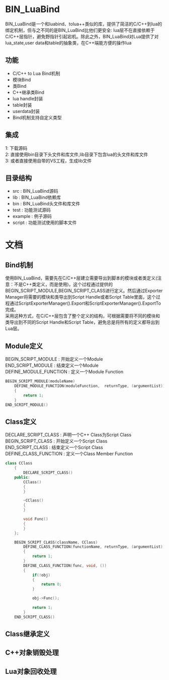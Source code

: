 # BIN_LuaBind

BIN_LuaBind是一个和luabind、tolua++类似的库，提供了简洁的C/C++到lua的绑定机制，但与之不同的是BIN_LuaBind比他们更安全: lua层不在直接依赖于C/C++层指针，避免野指针引起宕机。除此之外，BIN_LuaBind对Lua提供了对lua_state,user data和table的抽象类，在C++端能方便的操作lua

## 功能
* C/C++ to Lua Bind机制 
* 模块Bind
* 类Bind
* C++继承类Bind
* lua handle封装
* table封装
* userdata封装
* Bind机制支持自定义类型

## 集成
1: 下载源码 <br/>
2: 直接使用bin目录下头文件和库文件,lib目录下包含lua的头文件和库文件 <br/>
3: 或者直接使用自带的VS工程，生成lib文件 <br/>

## 目录结构
* src : BIN_LuaBind源码 
* lib : BIN_LuaBind依赖库
* bin : BIN_LuaBind头文件和库文件
* test : 功能测试源码
* example : 例子源码
* script : 功能测试使用的脚本文件

# 文档

## Bind机制
使用BIN_LuaBind，需要先在C/C++层建立需要导出到脚本的模块或者类定义(注意：不是C++类定义，而是使用)，这个过程通过提供的BEGIN_SCRIPT_MODULE,BEGIN_SCRIPT_CLASS进行定义。然后通过Exporter Manager将需要的模块和类导出到Script Handle或者Script Table里面，这个过程通过ScriptExporterManager().Export和ScriptExporterManager().ExportTo完成。<br/>
采用这种方式，在C/C++层包含了整个定义的结构，可根据需要将不同的模块和类导出到不同的Script Handle和Script Table，避免总是将所有的定义都导出到Lua层。

## Module定义
BEGIN_SCRIPT_MODULE : 开始定义一个Module <br/>
END_SCRIPT_MODULE : 结束定义一个Module <br/>
DEFINE_MODULE_FUNCTION : 定义一个Module Function <br/>
```C++
BEGIN_SCRIPT_MODULE(moduleName)
	DEFINE_MODULE_FUNCTION(moduleFunction,  returnType, (argumentList))
	{
		return 1;
	}
END_SCRIPT_MODULE()
```

## Class定义
DECLARE_SCRIPT_CLASS : 声明一个C++ Class为Script Class <br/>
BEGIN_SCRIPT_CLASS : 开始定义一个Script Class <br/>
END_SCRIPT_CLASS : 结束定义一个Script Class <br/>
DEFINE_CLASS_FUNCTION : 定义一个Class Member Function <br/>
```C++
class CClass
	{
		DECLARE_SCRIPT_CLASS()
	public:
		CClass()
		{
		}

		~CClass()
		{
		}

		void Func()
		{
		}
	};

	BEGIN_SCRIPT_CLASS(className, CClass)
		DEFINE_CLASS_FUNCTION(functionName, returnType, (argumentList))
		{
			return 1;
		}
		DEFINE_CLASS_FUNCTION(func, void, ())
		{	
			if(!obj)
			{
				return 0;
			}

			obj->Func();
			
			return 1;
		}
	END_SCRIPT_CLASS()
```

## Class继承定义

## C++对象销毁处理

## Lua对象回收处理




 